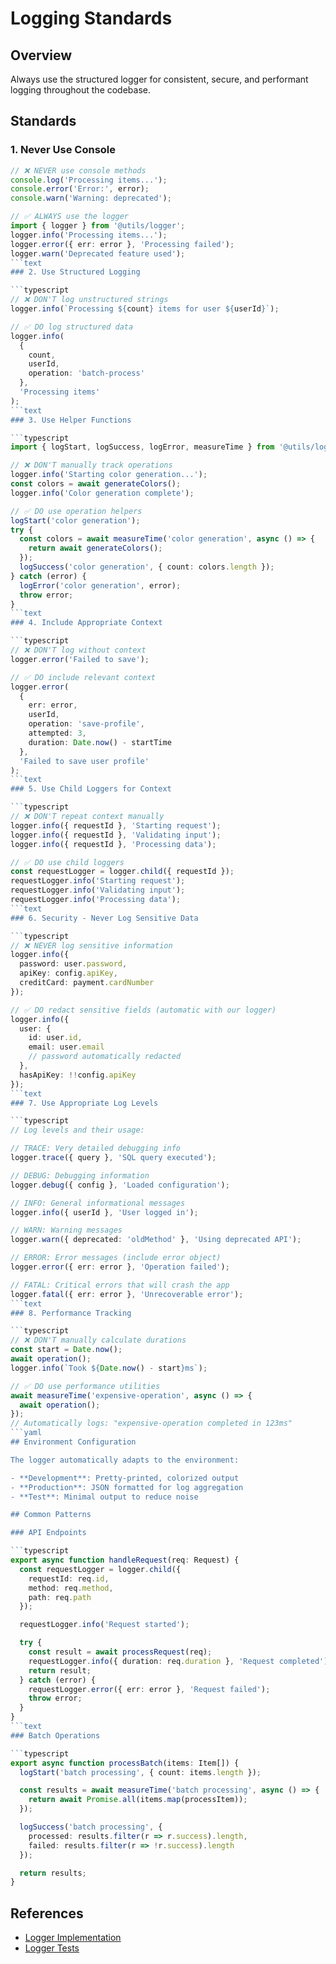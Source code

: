 # Logging Standards

## Overview

Always use the structured logger for consistent, secure, and performant logging throughout the codebase.

## Standards

### 1. Never Use Console

````typescript
// ❌ NEVER use console methods
console.log('Processing items...');
console.error('Error:', error);
console.warn('Warning: deprecated');

// ✅ ALWAYS use the logger
import { logger } from '@utils/logger';
logger.info('Processing items...');
logger.error({ err: error }, 'Processing failed');
logger.warn('Deprecated feature used');
```text
### 2. Use Structured Logging

```typescript
// ❌ DON'T log unstructured strings
logger.info(`Processing ${count} items for user ${userId}`);

// ✅ DO log structured data
logger.info(
  {
    count,
    userId,
    operation: 'batch-process'
  },
  'Processing items'
);
```text
### 3. Use Helper Functions

```typescript
import { logStart, logSuccess, logError, measureTime } from '@utils/logger';

// ❌ DON'T manually track operations
logger.info('Starting color generation...');
const colors = await generateColors();
logger.info('Color generation complete');

// ✅ DO use operation helpers
logStart('color generation');
try {
  const colors = await measureTime('color generation', async () => {
    return await generateColors();
  });
  logSuccess('color generation', { count: colors.length });
} catch (error) {
  logError('color generation', error);
  throw error;
}
```text
### 4. Include Appropriate Context

```typescript
// ❌ DON'T log without context
logger.error('Failed to save');

// ✅ DO include relevant context
logger.error(
  {
    err: error,
    userId,
    operation: 'save-profile',
    attempted: 3,
    duration: Date.now() - startTime
  },
  'Failed to save user profile'
);
```text
### 5. Use Child Loggers for Context

```typescript
// ❌ DON'T repeat context manually
logger.info({ requestId }, 'Starting request');
logger.info({ requestId }, 'Validating input');
logger.info({ requestId }, 'Processing data');

// ✅ DO use child loggers
const requestLogger = logger.child({ requestId });
requestLogger.info('Starting request');
requestLogger.info('Validating input');
requestLogger.info('Processing data');
```text
### 6. Security - Never Log Sensitive Data

```typescript
// ❌ NEVER log sensitive information
logger.info({
  password: user.password,
  apiKey: config.apiKey,
  creditCard: payment.cardNumber
});

// ✅ DO redact sensitive fields (automatic with our logger)
logger.info({
  user: {
    id: user.id,
    email: user.email
    // password automatically redacted
  },
  hasApiKey: !!config.apiKey
});
```text
### 7. Use Appropriate Log Levels

```typescript
// Log levels and their usage:

// TRACE: Very detailed debugging info
logger.trace({ query }, 'SQL query executed');

// DEBUG: Debugging information
logger.debug({ config }, 'Loaded configuration');

// INFO: General informational messages
logger.info({ userId }, 'User logged in');

// WARN: Warning messages
logger.warn({ deprecated: 'oldMethod' }, 'Using deprecated API');

// ERROR: Error messages (include error object)
logger.error({ err: error }, 'Operation failed');

// FATAL: Critical errors that will crash the app
logger.fatal({ err: error }, 'Unrecoverable error');
```text
### 8. Performance Tracking

```typescript
// ❌ DON'T manually calculate durations
const start = Date.now();
await operation();
logger.info(`Took ${Date.now() - start}ms`);

// ✅ DO use performance utilities
await measureTime('expensive-operation', async () => {
  await operation();
});
// Automatically logs: "expensive-operation completed in 123ms"
```yaml
## Environment Configuration

The logger automatically adapts to the environment:

- **Development**: Pretty-printed, colorized output
- **Production**: JSON formatted for log aggregation
- **Test**: Minimal output to reduce noise

## Common Patterns

### API Endpoints

```typescript
export async function handleRequest(req: Request) {
  const requestLogger = logger.child({
    requestId: req.id,
    method: req.method,
    path: req.path
  });

  requestLogger.info('Request started');

  try {
    const result = await processRequest(req);
    requestLogger.info({ duration: req.duration }, 'Request completed');
    return result;
  } catch (error) {
    requestLogger.error({ err: error }, 'Request failed');
    throw error;
  }
}
```text
### Batch Operations

```typescript
export async function processBatch(items: Item[]) {
  logStart('batch processing', { count: items.length });

  const results = await measureTime('batch processing', async () => {
    return await Promise.all(items.map(processItem));
  });

  logSuccess('batch processing', {
    processed: results.filter(r => r.success).length,
    failed: results.filter(r => !r.success).length
  });

  return results;
}
````

## References

- [Logger Implementation](../../lib/utils/logger.ts)
- [Logger Tests](../../lib/utils/__tests__/logger.test.ts)
